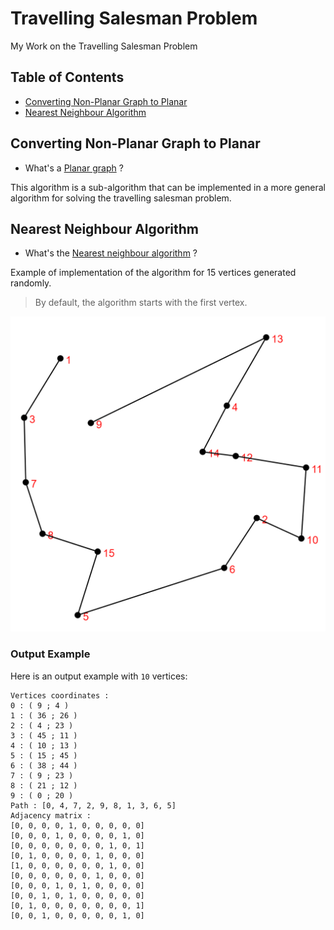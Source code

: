 # Travelling Salesman Problem

My Work on the Travelling Salesman Problem

## Table of Contents

* [Converting Non-Planar Graph to Planar](#converting-non-planar-graph-to-planar)
* [Nearest Neighbour Algorithm](#nearest-neighbour-algorithm)

## Converting Non-Planar Graph to Planar

* What's a [Planar graph](https://en.wikipedia.org/wiki/Planar_graph) ?

This algorithm is a sub-algorithm that can be implemented in a more general algorithm for solving the travelling salesman problem.

## Nearest Neighbour Algorithm

* What's the [Nearest neighbour algorithm](https://en.wikipedia.org/wiki/Nearest_neighbour_algorithm) ?

Example of implementation of the algorithm for 15 vertices generated randomly.

> By default, the algorithm starts with the first vertex.

![NN1](illustration_images/NN1.png)

### Output Example

Here is an output example with ```10``` vertices:

```
Vertices coordinates :
0 : ( 9 ; 4 )
1 : ( 36 ; 26 )
2 : ( 4 ; 23 )
3 : ( 45 ; 11 )
4 : ( 10 ; 13 )
5 : ( 15 ; 45 )
6 : ( 38 ; 44 )
7 : ( 9 ; 23 )
8 : ( 21 ; 12 )
9 : ( 0 ; 20 )
Path : [0, 4, 7, 2, 9, 8, 1, 3, 6, 5]
Adjacency matrix :
[0, 0, 0, 0, 1, 0, 0, 0, 0, 0]
[0, 0, 0, 1, 0, 0, 0, 0, 1, 0]
[0, 0, 0, 0, 0, 0, 0, 1, 0, 1]
[0, 1, 0, 0, 0, 0, 1, 0, 0, 0]
[1, 0, 0, 0, 0, 0, 0, 1, 0, 0]
[0, 0, 0, 0, 0, 0, 1, 0, 0, 0]
[0, 0, 0, 1, 0, 1, 0, 0, 0, 0]
[0, 0, 1, 0, 1, 0, 0, 0, 0, 0]
[0, 1, 0, 0, 0, 0, 0, 0, 0, 1]
[0, 0, 1, 0, 0, 0, 0, 0, 1, 0]
```
